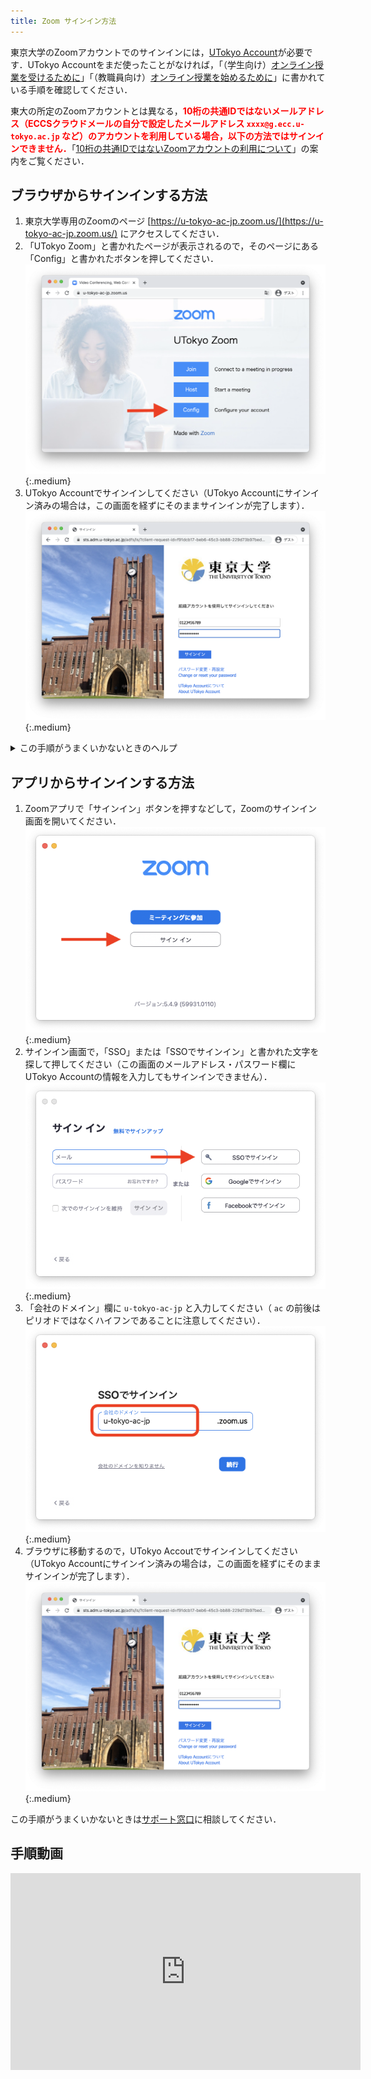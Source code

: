 ```yaml
---
title: Zoom サインイン方法
---
```


東京大学のZoomアカウントでのサインインには，[UTokyo Account](https://www.u-tokyo.ac.jp/adm/dics/ja/account.html)が必要です．UTokyo Accountをまだ使ったことがなければ，「（学生向け）[オンライン授業を受けるために](/oc/)」「（教職員向け）[オンライン授業を始めるために](/faculty_members)」に書かれている手順を確認してください．

<div class="box" style="font-weight: normal; border-width: 1.5px;">
東大の所定のZoomアカウントとは異なる，<strong style="color: red;">10桁の共通IDではないメールアドレス（ECCSクラウドメールの自分で設定したメールアドレス <code>xxxx@g.ecc.u-tokyo.ac.jp</code> など）のアカウントを利用している場合，以下の方法ではサインインできません．</strong>「<a href="/notice/zoom-address-new">10桁の共通IDではないZoomアカウントの利用について</a>」の案内をご覧ください．
</div>

## ブラウザからサインインする方法

1. 東京大学専用のZoomのページ [https://u-tokyo-ac-jp.zoom.us/](https://u-tokyo-ac-jp.zoom.us/) にアクセスしてください．
2. 「UTokyo Zoom」と書かれたページが表示されるので，そのページにある「Config」と書かれたボタンを押してください．
![](img/zoom_signin_1.png){:.medium}
3. UTokyo Accountでサインインしてください（UTokyo Accountにサインイン済みの場合は，この画面を経ずにそのままサインインが完了します）．
![](img/zoom_signin_2.png){:.medium}

<details>
  <summary>この手順がうまくいかないときのヘルプ</summary>
  <ul>
    <li><strong>上のリンクにアクセスしても「UTokyo Zoom」と書かれたページが表示されない場合</strong>：前から持っていた自分のアカウントで既にZoomにサインインしているときに起きます．<a href="https://zoom.us/profile">Zoomの設定画面</a>の右上のアイコン（自分のアイコンか，設定していない場合は人のマーク）をクリックして，「サインアウト」してから，アクセスし直してください．<img src="img/zoom_signin_3.png" alt="" class="medium"></li>
  </ul>
  これらを確認して，それでもうまくいかなければ，<a href="/supports/">サポート窓口</a>に相談してください．
</details>


## アプリからサインインする方法

1. Zoomアプリで「サインイン」ボタンを押すなどして，Zoomのサインイン画面を開いてください．
![](img/zoom_signin_4.png){:.medium}
2. サインイン画面で，「SSO」または「SSOでサインイン」と書かれた文字を探して押してください（この画面のメールアドレス・パスワード欄にUTokyo Accountの情報を入力してもサインインできません）．
![](img/zoom_signin_5.png){:.medium}
3. 「会社のドメイン」欄に `u-tokyo-ac-jp` と入力してください（ `ac` の前後はピリオドではなくハイフンであることに注意してください）．
![](img/zoom_signin_6.png){:.medium}
4. ブラウザに移動するので，UTokyo Accoutでサインインしてください（UTokyo Accountにサインイン済みの場合は，この画面を経ずにそのままサインインが完了します）．
![](img/zoom_signin_2.png){:.medium}

この手順がうまくいかないときは<a href="/supports/">サポート窓口</a>に相談してください．

## 手順動画
<div style="text-align: center">
<iframe width="560" height="315" src="https://www.youtube.com/embed/5QIg6dU1cYI" title="YouTube video player" frameborder="0" allow="accelerometer; autoplay; clipboard-write; encrypted-media; gyroscope; picture-in-picture" allowfullscreen></iframe>
</div>
